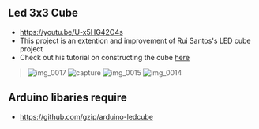 
## Led 3x3 Cube 
- https://youtu.be/U-x5HG42O4s
- This project is an extention and improvement of Rui Santos's LED cube project 
- Check out his tutorial on constructing the cube [here](https://www.youtube.com/watch?v=GLx6aA75CZY)


>![img_0017](https://user-images.githubusercontent.com/35666615/45853377-7ed4d480-bd0a-11e8-9fa5-f02a3012f08e.jpg)
>![capture](https://user-images.githubusercontent.com/35666615/45853459-379b1380-bd0b-11e8-811e-5b24b6a89172.PNG)
>![img_0015](https://user-images.githubusercontent.com/35666615/45853199-729c4780-bd09-11e8-8a32-ba4199094534.JPG)
>![img_0014](https://user-images.githubusercontent.com/35666615/45853201-77f99200-bd09-11e8-8c6a-a8c90bae9b36.JPG)

## Arduino libaries require 
- https://github.com/gzip/arduino-ledcube